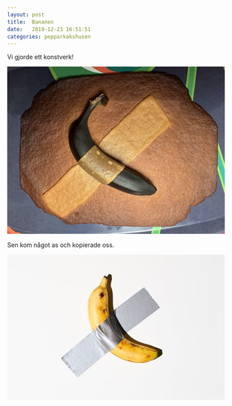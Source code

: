 ```yaml
---
layout: post
title:  Bananen
date:   2019-12-23 16:51:51
categories: pepparkakshusen
---
```


Vi gjorde ett konstverk!

![Bananen](/img/pepparkakshusen/2019/original.jpg)

Sen kom något as och kopierade oss.

![Bananen](/img/pepparkakshusen/2019/kopia.jpg)
